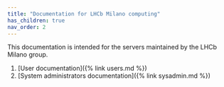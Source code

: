 ```yaml
---
title: "Documentation for LHCb Milano computing"
has_children: true
nav_order: 2
---
```


This documentation is intended for the servers maintained by the LHCb Milano group.

1. [User documentation]({% link users.md %})
2. [System administrators documentation]({% link sysadmin.md %})

